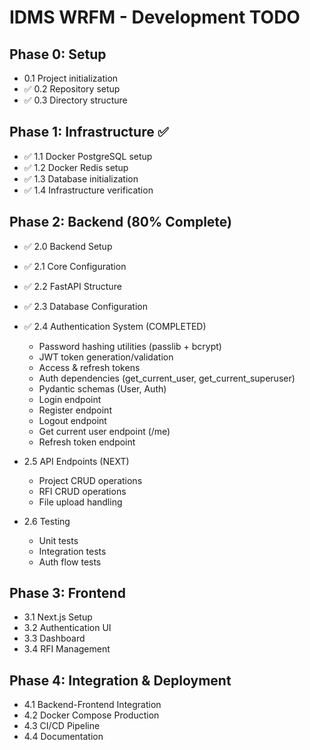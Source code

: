 ﻿# IDMS WRFM - Development TODO

## Phase 0: Setup 
-  0.1 Project initialization
- ✅ 0.2 Repository setup  
- ✅ 0.3 Directory structure

## Phase 1: Infrastructure ✅
- ✅ 1.1 Docker PostgreSQL setup
- ✅ 1.2 Docker Redis setup
- ✅ 1.3 Database initialization
- ✅ 1.4 Infrastructure verification

## Phase 2: Backend (80% Complete)
- ✅ 2.0 Backend Setup
- ✅ 2.1 Core Configuration  
- ✅ 2.2 FastAPI Structure
- ✅ 2.3 Database Configuration
- ✅ 2.4 Authentication System (COMPLETED)
   - Password hashing utilities (passlib + bcrypt)
   - JWT token generation/validation
   - Access & refresh tokens
   - Auth dependencies (get_current_user, get_current_superuser)
   - Pydantic schemas (User, Auth)
   - Login endpoint
   - Register endpoint
   - Logout endpoint
   - Get current user endpoint (/me)
   - Refresh token endpoint

-  2.5 API Endpoints (NEXT)
   - Project CRUD operations
   - RFI CRUD operations
   - File upload handling

-  2.6 Testing
   - Unit tests
   - Integration tests
   - Auth flow tests

## Phase 3: Frontend
-  3.1 Next.js Setup
-  3.2 Authentication UI
-  3.3 Dashboard
-  3.4 RFI Management

## Phase 4: Integration & Deployment
-  4.1 Backend-Frontend Integration
-  4.2 Docker Compose Production
-  4.3 CI/CD Pipeline
-  4.4 Documentation
